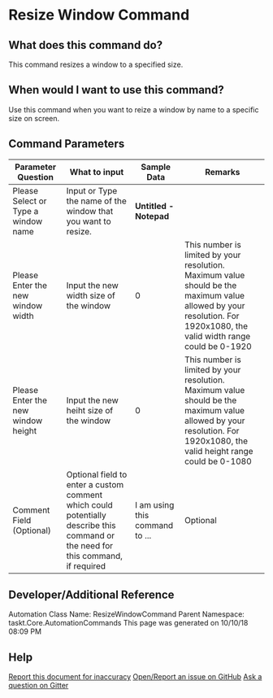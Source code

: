 <!--TITLE: Resize Window Command -->
<!-- SUBTITLE: a command in the Window Commands group -->
# Resize Window Command


## What does this command do?
This command resizes a window to a specified size.


## When would I want to use this command?
Use this command when you want to reize a window by name to a specific size on screen.


## Command Parameters
| Parameter Question   	| What to input  	|  Sample Data 	| Remarks  	|
| ---                    | ---               | ---           | ---       |
|Please Select or Type a window name|Input or Type the name of the window that you want to resize.|**Untitled - Notepad**||
|Please Enter the new window width|Input the new width size of the window|0|This number is limited by your resolution. Maximum value should be the maximum value allowed by your resolution. For 1920x1080, the valid width range could be 0-1920|
|Please Enter the new window height|Input the new heiht size of the window|0|This number is limited by your resolution. Maximum value should be the maximum value allowed by your resolution. For 1920x1080, the valid height range could be 0-1080|
|Comment Field (Optional)|Optional field to enter a custom comment which could potentially describe this command or the need for this command, if required|I am using this command to ...|Optional|


## Developer/Additional Reference
Automation Class Name: ResizeWindowCommand
Parent Namespace: taskt.Core.AutomationCommands
This page was generated on 10/10/18 08:09 PM


## Help
[Report this document for inaccuracy](/#)
[Open/Report an issue on GitHub](/#)
[Ask a question on Gitter](/#)
